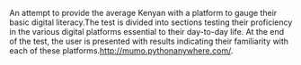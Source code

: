 An attempt to provide the average Kenyan with a platform to gauge their basic digital literacy.The test is divided into sections testing their proficiency in the various digital platforms essential to their day-to-day life. At the end of the test, the user is presented with results indicating their familiarity with each of these platforms.http://mumo.pythonanywhere.com/.



